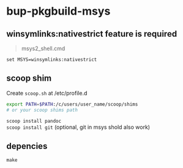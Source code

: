 # bup-pkgbuild-msys

## **winsymlinks:nativestrict feature is required**

> msys2_shell.cmd

`set MSYS=winsymlinks:nativestrict`

## scoop shim

Create `scoop.sh` at /etc/profile.d

```bash
export PATH=$PATH:/c/users/user_name/scoop/shims
# or your scoop shims path
```

`scoop install pandoc`  
`scoop install git` (optional, git in msys shold also work)

## depencies

`make`
